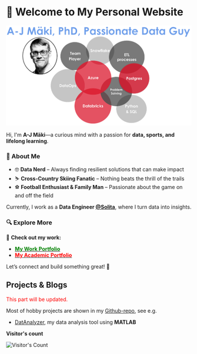 <!-- # A-J Mäki, PhD: Data Engineer & Passionate Data Nerd -->

<!-- Please be freely to check my codes -->
# 👋 Welcome to My Personal Website  
![my](pics/ajm_bubble.png)

Hi, I'm **A-J Mäki**—a curious mind with a passion for **data, sports, and lifelong learning**.  

### 🚀 About Me  
- 🤓 **Data Nerd** – Always finding resilient solutions that can make impact   
- ⛷️ **Cross-Country Skiing Fanatic** – Nothing beats the thrill of the trails  
- ⚽ **Football Enthusiast & Family Man** – Passionate about the game on and off the field  

Currently, I work as a **Data Engineer [@Solita](https://www.solita.fi/)**, where I turn data into insights.  

### 🔍 Explore More  
📂 **Check out my work:**  
- [<span style="color:green"> **My Work Portfolio** </span>](https://anahill.github.io/portfolio/ "github.io/portfolio/")  
- [<span style="color:red"> **My Academic Portfolio** </span>](https://anahill.github.io/academic-portfolio/ "github.io/academic-portfolio/")  

Let’s connect and build something great! 🚀  

<!-- badges of tools -->


## Projects & Blogs
<span style="color:red">This part will be updated.</span>

Most of hobby projects are shown in my [Github-repo](https://github.com/AnaHill?tab=repositories), see e.g.
- [DatAnalyzer](https://github.com/AnaHill/DatAnalyzer), my data analysis tool using **MATLAB** 


**Visitor's count**
<div align="left">   
  <img src="https://profile-counter.glitch.me/AnaHill/count.svg" alt="Visitor's Count" />
</div>
